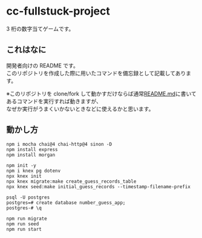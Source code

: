 # cc-fullstuck-project

3 桁の数字当てゲームです。

## これはなに

開発者向けの README です。  
このリポジトリを作成した際に用いたコマンドを備忘録として記載してあります。

※このリポジトリを clone/fork して動かすだけならば通常[README.md](./README.md)に書いてあるコマンドを実行すれば動きますが、  
なぜか実行がうまくいかないときなどに使えるかと思います。

## 動かし方

```
npm i mocha chai@4 chai-http@4 sinon -D
npm install express
npm install morgan

npm init -y
npm i knex pg dotenv
npx knex init
npx knex migrate:make create_guess_records_table
npx knex seed:make initial_guess_records --timestamp-filename-prefix

psql -U postgres
postgres=# create database number_guess_app;
postgres-# \q

npm run migrate
npm run seed
npm run start
```
